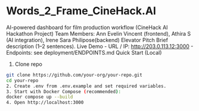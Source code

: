 # Words_2_Frame_CineHack.AI
AI-powered dashboard for film production workflow (CineHack AI Hackathon Project)
Team Members: Ann Evelin Vincent (frontend), Athira S (AI integration), Irene Sara Philipose(backend) 
Elevator Pitch 
Brief description (1–2 sentences). 
Live Demo - URL / IP: http://203.0.113.12:3000 - Endpoints: see deployment/ENDPOINTS.md 
Quick Start (Local) 
1. Clone repo 
```bash 
git clone https://github.com/your-org/your-repo.git 
cd your-repo 
2. Create .env from .env.example and set required variables. 
3. Start with Docker Compose (recommended): 
docker compose up --build 
4. Open http://localhost:3000
